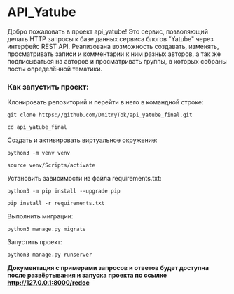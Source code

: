 **API_Yatube**
=====


Добро пожаловать в проект api_yatube! Это сервис, позволяющий делать HTTP запросы к базе данных сервиса блогов "Yatube" через интерфейс REST API.
Реализована возможность создавать, изменять, просматривать записи и комментарии к ним разных авторов, а так же подписываться на авторов и просматривать группы, в которых собраны посты определённой тематики.
### Как запустить проект:

Клонировать репозиторий и перейти в него в командной строке:

```
git clone https://github.com/DmitryTok/api_yatube_final.git
```

```
cd api_yatube_final
```

Cоздать и активировать виртуальное окружение:

```
python3 -m venv venv
```

```
source venv/Scripts/activate
```

Установить зависимости из файла requirements.txt:

```
python3 -m pip install --upgrade pip
```

```
pip install -r requirements.txt
```

Выполнить миграции:

```
python3 manage.py migrate
```

Запустить проект:

```
python3 manage.py runserver
```

**Документация с примерами запросов и ответов будет доступна после развёртывания и запуска проекта по ссылке http://127.0.0.1:8000/redoc**
